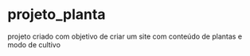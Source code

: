# projeto_planta
projeto criado com objetivo de criar um site com conteúdo de plantas e modo de cultivo 

